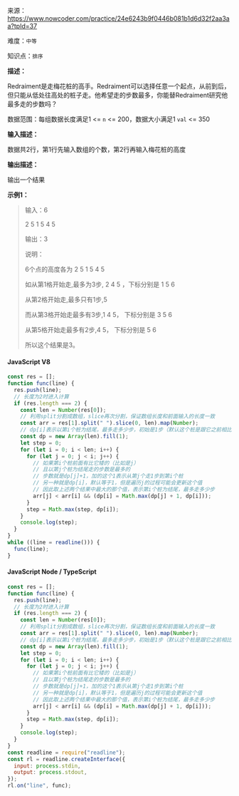 来源：<https://www.nowcoder.com/practice/24e6243b9f0446b081b1d6d32f2aa3aa?tpId=37>

难度：`中等`

知识点：`排序`

**描述：**

Redraiment是走梅花桩的高手。Redraiment可以选择任意一个起点，从前到后，但只能从低处往高处的桩子走。他希望走的步数最多，你能替Redraiment研究他最多走的步数吗？

数据范围：每组数据长度满足1 <= `n` <= 200，数据大小满足1 `val` <= 350

**输入描述：**

数据共2行，第1行先输入数组的个数，第2行再输入梅花桩的高度

**输出描述：**

输出一个结果

**示例1：**

> 输入：6
>
> 2 5 1 5 4 5
>
> 输出：3
>
> 说明：
>
> 6个点的高度各为 2 5 1 5 4 5
>
> 如从第1格开始走,最多为3步, 2 4 5 ，下标分别是 1 5 6
>
> 从第2格开始走,最多只有1步,5
>
> 而从第3格开始走最多有3步,1 4 5， 下标分别是 3 5 6
>
> 从第5格开始走最多有2步,4 5， 下标分别是 5 6
>
> 所以这个结果是3。

<!-- tabs:start -->

#### **JavaScript V8**

```javascript
const res = [];
function func(line) {
  res.push(line);
  // 长度为2时进入计算
  if (res.length === 2) {
    const len = Number(res[0]);
    // 利用split分割成数组，slice再次分割，保证数组长度和前面输入的长度一致
    const arr = res[1].split(" ").slice(0, len).map(Number);
    // dp[i]表示以第i个桩为结尾，最多走多少步，初始是1步（默认这个桩是跟它之前相比最矮的）
    const dp = new Array(len).fill(1);
    let step = 0;
    for (let i = 0; i < len; i++) {
      for (let j = 0; j < i; j++) {
        // 如果第i个桩前面有比它矮的（比如是j）
        // 且以第j个桩为结尾走的步数是最多的
        // 步数就是dp[j]+1，加的这个1表示从第j个走1步到第i个桩
        // 另一种就是dp[i]，默认等于1，但是遍历j的过程可能会更新这个值
        // 因此取上述两个结果中最大的那个值，表示第i个桩为结尾，最多走多少步
        arr[j] < arr[i] && (dp[i] = Math.max(dp[j] + 1, dp[i]));
      }
      step = Math.max(step, dp[i]);
    }
    console.log(step);
  }
}
while ((line = readline())) {
  func(line);
}
```

#### **JavaScript Node / TypeScript**

```javascript
const res = [];
function func(line) {
  res.push(line);
  // 长度为2时进入计算
  if (res.length === 2) {
    const len = Number(res[0]);
    // 利用split分割成数组，slice再次分割，保证数组长度和前面输入的长度一致
    const arr = res[1].split(" ").slice(0, len).map(Number);
    // dp[i]表示以第i个桩为结尾，最多走多少步，初始是1步（默认这个桩是跟它之前相比最矮的）
    const dp = new Array(len).fill(1);
    let step = 0;
    for (let i = 0; i < len; i++) {
      for (let j = 0; j < i; j++) {
        // 如果第i个桩前面有比它矮的（比如是j）
        // 且以第j个桩为结尾走的步数是最多的
        // 步数就是dp[j]+1，加的这个1表示从第j个走1步到第i个桩
        // 另一种就是dp[i]，默认等于1，但是遍历j的过程可能会更新这个值
        // 因此取上述两个结果中最大的那个值，表示第i个桩为结尾，最多走多少步
        arr[j] < arr[i] && (dp[i] = Math.max(dp[j] + 1, dp[i]));
      }
      step = Math.max(step, dp[i]);
    }
    console.log(step);
  }
}
const readline = require("readline");
const rl = readline.createInterface({
  input: process.stdin,
  output: process.stdout,
});
rl.on("line", func);
```

<!-- tabs:end -->
